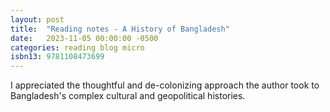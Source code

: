 ```yaml
---
layout: post
title:  "Reading notes - A History of Bangladesh"
date:   2023-11-05 00:00:00 -0500
categories: reading blog micro
isbn13: 9781108473699
---
```

I appreciated the thoughtful and de-colonizing approach the author took to Bangladesh's complex cultural and geopolitical histories.
